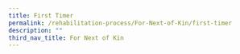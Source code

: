 ```yaml
---
title: First Timer
permalink: /rehabilitation-process/For-Next-of-Kin/first-timer
description: ""
third_nav_title: For Next of Kin
---
```

